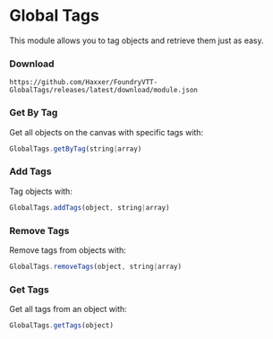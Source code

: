 # Global Tags

This module allows you to tag objects and retrieve them just as easy.

### Download

`https://github.com/Haxxer/FoundryVTT-GlobalTags/releases/latest/download/module.json`

### Get By Tag

Get all objects on the canvas with specific tags with:
```js
GlobalTags.getByTag(string|array)
```

### Add Tags
Tag objects with:
```js
GlobalTags.addTags(object, string|array)
```

### Remove Tags
Remove tags from objects with:
```js
GlobalTags.removeTags(object, string|array)
```

### Get Tags

Get all tags from an object with:
```js
GlobalTags.getTags(object)
```
